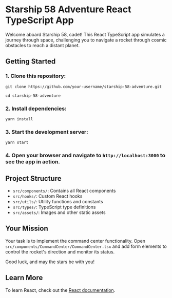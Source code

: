 # Starship 58 Adventure React TypeScript App

Welcome aboard Starship 58, cadet! This React TypeScript app simulates a journey through space, challenging you to navigate a rocket through cosmic obstacles to reach a distant planet.

## Getting Started

### 1. Clone this repository:

`git clone https://github.com/your-username/starship-58-adventure.git`

`cd starship-58-adventure`

### 2. Install dependencies:

`yarn install`

### 3. Start the development server:

`yarn start`


### 4. Open your browser and navigate to `http://localhost:3000` to see the app in action.

## Project Structure

- `src/components/`: Contains all React components
- `src/hooks/`: Custom React hooks
- `src/utils/`: Utility functions and constants
- `src/types/`: TypeScript type definitions
- `src/assets/`: Images and other static assets

## Your Mission

Your task is to implement the command center functionality. Open `src/components/CommandCenter/CommandCenter.tsx` and add form elements to control the rocket's direction and monitor its status.

Good luck, and may the stars be with you!


## Learn More

To learn React, check out the [React documentation](https://reactjs.org/).
